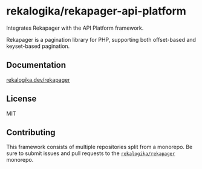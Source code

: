 # rekalogika/rekapager-api-platform

Integrates Rekapager with the API Platform framework.

Rekapager is a pagination library for PHP, supporting both offset-based and
keyset-based pagination.

## Documentation

[rekalogika.dev/rekapager](https://rekalogika.dev/rekapager)

## License

MIT

## Contributing

This framework consists of multiple repositories split from a monorepo. Be
sure to submit issues and pull requests to the
[`rekalogika/rekapager`](https://github.com/rekalogika/rekapager) monorepo.